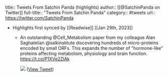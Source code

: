 title:: Tweets From Satchin Panda (highlights)
author:: [[@SatchinPanda on Twitter]]
full-title:: "Tweets From Satchin Panda"
category:: #tweets
url:: https://twitter.com/SatchinPanda

- Highlights first synced by [[Readwise]] [[Jan 29th, 2023]]
	- An outstanding @Cell_Metabolism  paper from my colleague Alan Saghatelian @salkinstitute discovering hundreds of micro-proteins encoded by small ORFs. This expands the number of "hormone-like" proteins affecting metabolism, physiology and brain function. 
	  https://t.co/P1XVe2ZlAk 
	  
	  ![](https://pbs.twimg.com/media/FlkINOUagAA7UFx.jpg) ([View Tweet](https://twitter.com/SatchinPanda/status/1610327773448634368))